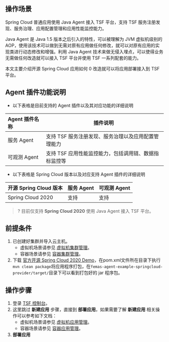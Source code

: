 
## 操作场景
Spring Cloud 普通应用使用 Java Agent 接入 TSF 平台，支持 TSF 服务注册发现、服务治理、应用配置管理和应用性能监控能力。

Java Agent 是 Java 1.5 版本之后引⼊的特性，可以被理解为 JVM 虚拟机级别的 AOP，使用该技术可以做到无需对原有应用做任何修改，就可以对原有应用的实现类进行动态修改和增强。利用 Java Agent 技术来做无侵入埋点，可以使得业务无需做任何改造就可以接入 TSF 平台并使用 TSF 一系列配套的能力。 

本文主要介绍开源 Spring Cloud 应用如何 0 改造就可以将应用部署接入到 TSF 平台。

## Agent 插件功能说明
- 以下表格是目前支持的 Agent 插件以及其对应功能的详细说明

| Agent 插件名称       | 插件说明 |
| :------------------ | ------------- |
| 服务 Agent           | 支持 TSF 服务注册发现、服务治理以及应用配置管理能力 |
| 可观测 Agent         | 支持 TSF 应用性能监控能力，包括调用链、数据指标监控等 |

- 以下表格是 Spring Cloud 版本以及对应支持 Agent 插件的详细说明

| 开源 Spring Cloud 版本  | 服务 Agent | 可观测 Agent |
| :--------------------- | ---------- | ---------- |
| Spring Cloud 2020      | 支持        | 支持       |

> ? 目前仅支持 **Spring Cloud 2020** 使用 Java Agent 接入 TSF 平台。

## 前提条件

1. 已创建好集群并导入云主机。
   - 虚拟机场景请参见 [虚拟机集群管理](https://cloud.tencent.com/document/product/649/73964)。
   - 容器场景请参见 [容器集群管理](https://cloud.tencent.com/document/product/649/73965)。
2. 下载 [官方开源 Spring Cloud 2020 Demo](https://github.com/polarismesh/femas/tree/develop/femas-agent/femas-agent-example)，在pom.xml文件所在目录下执行`mvn clean package`将应用程序打包，在`femas-agent-example-springcloud-provider/target/`目录下可以看到打包好的 jar 程序包。

## 操作步骤
1. 登录 [TSF 控制台](https://console.cloud.tencent.com/tsf)。
2. 这里跳过 **新建应用** 步骤，直接到 **部署应用**，如果需要了解 **新建应用** 相关操作可以参考如下文档：
   - 虚拟机场景请参见 [虚拟机应用管理](https://cloud.tencent.com/document/product/649/55494)。
   - 容器场景请参见 [容器应用管理](https://cloud.tencent.com/document/product/649/55504)。
3. **部署应用**
